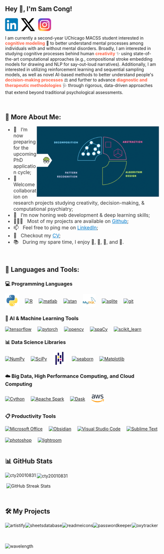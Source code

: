 ## Hey 👋, I'm Sam Cong!

<!-- Social Icons with Styling -->
<a href='https://www.linkedin.com/in/tianyue-cong-94969921b/'><img align='left' alt="linkedin" src="assets/icons/linkedin.svg" height="42px" style="margin-right: 10px;"/></a>
<a href='https://x.com/congtianyue1'><img align='left' alt="twitter" src="assets/icons/x.svg" height="42px" style="margin-right: 10px;"/></a>
<a href="https://instagram.com/congtianyue" target="blank"><img align="center" src="assets/icons/ins.svg" alt="instagram" height="42px" style="margin-right: 10px;"/></a>

<!-- Introduction Paragraph -->
  I am currently a second-year UChicago MACSS student interested in <b style="color:#FF6347;">cognitive modeling</b> 🧠 to better understand mental processes among individuals with and without mental disorders. Broadly, I am interested in studying cognitive processes behind human <b style="color:#FF6347;">creativity</b> ✨ using state-of-the-art computational approaches (e.g., compositional stroke embedding models for drawing and NLP for say-out-loud narratives). Additionally, I am interested in utilizing reinforcement learning and sequential sampling models, as well as novel AI-based methods to better understand people's <b style="color:#FF6347;">decision-making processes</b> ⚖️ and further to advance <b style="color:#FF6347;">diagnostic and therapeutic methodologies</b> 🩺 through rigorous, data-driven approaches that extend beyond traditional psychological assessments.

<br>

## 🧐 More About Me:
<img align="right" alt="GIF" src="assets/icons/computational_thinking.gif" height="230px" width="400px"/>
<ul style="font-size: 16px; color: #333;">
  <li>💪 &nbsp; I’m now preparing for the upcoming PhD application cycle;</li>
  <li>🤝 &nbsp; Welcome collaboration on research projects studying creativity, decision-making, & computational psychiatry;</li>
  <li>🌱 &nbsp; I’m now honing web development & deep learning skills;</li>
  <li>👨🏻‍💻 &nbsp; Most of my projects are available on <a href="https://github.com/cty20010831?tab=repositories" style="color: #007acc;">Github</a>;</li>
  <li>📫 &nbsp; Feel free to ping me on <a href="https://www.linkedin.com/in/tianyue-cong-94969921b/" style="color: #007acc;">LinkedIn</a>;</li>
  <li>📝 &nbsp; Checkout my <a href="assets/CV.pdf" style="color: #007acc;">CV</a>;</li>
  <li>📚 &nbsp; During my spare time, I enjoy 🎱, 🏀, 🥾, and 📸.</li>
</ul>

<br>

## 🔨 Languages and Tools:

<!-- Programming Languages -->
### 💻 Programming Languages
<div style="display: flex; flex-wrap: wrap; align-items: center; gap: 20px;">
  <a href="https://www.python.org" target="_blank" rel="noreferrer">
    <img src="https://raw.githubusercontent.com/devicons/devicon/master/icons/python/python-original.svg" alt="python" height="45px"/>
  </a>
  <a href="https://www.r-project.org/" target="_blank" rel="noreferrer">
    <img src="https://upload.wikimedia.org/wikipedia/commons/1/1b/R_logo.svg" alt="R" height="42px"/>
  </a>
  <a href="https://www.mathworks.com/" target="_blank" rel="noreferrer">
    <img src="https://upload.wikimedia.org/wikipedia/commons/2/21/Matlab_Logo.png" alt="matlab" height="42px"/>
  </a>
  <a href="https://mc-stan.org/" target="_blank" rel="noreferrer">
    <img src="https://www.svgrepo.com/show/374097/stan.svg" alt="stan" height="42px"/>
  </a>
  <a href="https://www.mysql.com/" target="_blank" rel="noreferrer">
    <img src="https://raw.githubusercontent.com/devicons/devicon/master/icons/mysql/mysql-original-wordmark.svg" alt="mysql" height="42px"/>
  </a>
  <a href="https://www.sqlite.org/" target="_blank" rel="noreferrer">
    <img src="https://www.vectorlogo.zone/logos/sqlite/sqlite-icon.svg" alt="sqlite" height="42px"/>
  </a>
  <a href="https://git-scm.com/" target="_blank" rel="noreferrer">
    <img src="https://www.vectorlogo.zone/logos/git-scm/git-scm-icon.svg" alt="git" height="42px"/>
  </a>
</div>

<!-- AI & ML -->
### 🤖 AI & Machine Learning Tools
<div style="display: flex; flex-wrap: wrap; align-items: center; gap: 20px;">
  <a href="https://www.tensorflow.org" target="_blank" rel="noreferrer">
    <img src="https://www.vectorlogo.zone/logos/tensorflow/tensorflow-icon.svg" alt="tensorflow" height="42px"/>
  </a>
  <a href="https://pytorch.org/" target="_blank" rel="noreferrer">
    <img src="https://www.vectorlogo.zone/logos/pytorch/pytorch-icon.svg" alt="pytorch" height="42px"/>
  </a>
  <a href="https://opencv.org/" target="_blank" rel="noreferrer">
    <img src="https://www.vectorlogo.zone/logos/opencv/opencv-icon.svg" alt="opencv" height="42px"/>
  </a>
  <a href="https://spacy.io/" target="_blank" rel="noreferrer">
    <img src="https://upload.wikimedia.org/wikipedia/commons/8/88/SpaCy_logo.svg" alt="spaCy" height="42px"/>
  </a>
  <a href="https://scikit-learn.org/" target="_blank" rel="noreferrer">
    <img src="https://upload.wikimedia.org/wikipedia/commons/0/05/Scikit_learn_logo_small.svg" alt="scikit_learn" height="42px"/>
  </a>
</div>

<!-- Data Science -->
### 📊 Data Science Libraries
<div style="display: flex; flex-wrap: wrap; align-items: center; gap: 20px;">
  <a href="https://numpy.org/" target="_blank" rel="noreferrer">
    <img src="https://upload.wikimedia.org/wikipedia/commons/3/31/NumPy_logo_2020.svg" alt="NumPy" height="42px"/>
  </a>
  <a href="https://scipy.org/" target="_blank" rel="noreferrer">
    <img src="https://upload.wikimedia.org/wikipedia/commons/b/b2/SCIPY_2.svg" alt="SciPy" height="42px"/>
  </a>
  <a href="https://pandas.pydata.org/" target="_blank" rel="noreferrer">
    <img src="https://raw.githubusercontent.com/devicons/devicon/2ae2a900d2f041da66e950e4d48052658d850630/icons/pandas/pandas-original.svg" alt="pandas" height="42px"/>
  </a>
  <a href="https://seaborn.pydata.org/" target="_blank" rel="noreferrer">
    <img src="https://seaborn.pydata.org/_images/logo-mark-lightbg.svg" alt="seaborn" height="42px"/>
  </a>
  <a href="https://matplotlib.org/" target="_blank" rel="noreferrer">
    <img src="https://upload.wikimedia.org/wikipedia/commons/8/84/Matplotlib_icon.svg" alt="Matplotlib" height="42px"/>
  </a>
</div>

<!-- Big Data, High Performance Computing, and Cloud Computing -->
### ☁️ Big Data, High Performance Computing, and Cloud Computing
<div style="display: flex; flex-wrap: wrap; align-items: center; gap: 20px;">
  <a href="https://cython.org/" target="_blank" rel="noreferrer">
    <img src="https://cython.org/logo/cython-logo.svg" alt="Cython" height="42px"/>
  </a>
  <a href="https://spark.apache.org/" target="_blank" rel="noreferrer">
    <img src="https://upload.wikimedia.org/wikipedia/commons/f/f3/Apache_Spark_logo.svg" alt="Apache Spark" height="42px"/>
  </a>
  <a href="https://dask.org/" target="_blank" rel="noreferrer">
    <img src="https://docs.dask.org/en/latest/_images/dask_horizontal.svg" alt="Dask" height="42px"/>
  </a>
  <a href="https://aws.amazon.com" target="_blank" rel="noreferrer">
    <img src="https://raw.githubusercontent.com/devicons/devicon/master/icons/amazonwebservices/amazonwebservices-original-wordmark.svg" alt="aws" height="42px"/>
  </a>
</div>

<!-- Productivity -->
### 📋 Productivity Tools
<div style="display: flex; flex-wrap: wrap; align-items: center; gap: 20px;">
  <a href="https://www.office.com/" target="_blank" rel="noreferrer">
    <img src="https://cdn.worldvectorlogo.com/logos/office-2.svg" alt="Microsoft Office" height="42px"/>
  </a>
  <a href="https://obsidian.md/" target="_blank" rel="noreferrer">
    <img src="https://upload.wikimedia.org/wikipedia/commons/1/10/2023_Obsidian_logo.svg" alt="Obsidian" height="42px"/>
  </a>
  <a href="https://code.visualstudio.com/" target="_blank" rel="noreferrer">
    <img src="https://upload.wikimedia.org/wikipedia/commons/9/9a/Visual_Studio_Code_1.35_icon.svg" alt="Visual Studio Code" height="42px"/>
  </a>
  <a href="https://www.sublimetext.com/" target="_blank" rel="noreferrer">
    <img src="https://upload.wikimedia.org/wikipedia/en/d/d2/Sublime_Text_3_logo.png" alt="Sublime Text" height="42px"/>
  </a>
  <a href="https://www.photoshop.com/en" target="_blank" rel="noreferrer">
    <img src="https://upload.wikimedia.org/wikipedia/commons/a/af/Adobe_Photoshop_CC_icon.svg" alt="photoshop" height="42px"/>
  </a>
  <a href="https://www.adobe.com/products/photoshop-lightroom.html" target="_blank" rel="noreferrer">
    <img src="https://upload.wikimedia.org/wikipedia/commons/b/b6/Adobe_Photoshop_Lightroom_CC_logo.svg" alt="lightroom" height="42px"/>
  </a>
</div>


<br>

## 📊 GitHub Stats

<!-- Top Languages -->
<p><img align="left" src="https://github-readme-stats.vercel.app/api/top-langs?username=cty20010831&show_icons=true&locale=en&layout=compact&theme=tokyonight" alt="cty20010831" /></p>

<!-- GitHub Stats -->
<p>&nbsp;<img align="center" src="https://github-readme-stats.vercel.app/api?username=cty20010831&show_icons=true&locale=en&hide_rank=true&include_all_commits=true&theme=tokyonight" alt="cty20010831" /></p>

<!-- GitHub Streak -->
<p>&nbsp;<img align="center" src="https://streak-stats.demolab.com?user=cty20010831&theme=tokyonight&hide_border=true" alt="GitHub Streak Stats" /></p>

<br>

## 🛠️ My Projects
<a href="https://rahul-jha98.github.io/Artistify.ai/" target="_blank"> <img alt="artistify" src="./projects/artistify.svg" height="68" align="left"> </a>
<a href="https://rahul-jha98.github.io/sheets-database/" target="_blank"> <img alt="sheetsdatabase" src="./projects/sheetsdatabase.svg"  height="68" align="left"> </a>
<a href="https://github.com/rahul-jha98/README_icons" target="_blank"> <img alt="readmeicons" src="./projects/readmeicons.svg" height="68" align="left"> </a>
<a href="https://thepasswordkeeper.netlify.app/" target="_blank"> <img alt="passwordkeeper" src="./projects/passwordkeeper.svg" height="68" align="left"> </a>
<a href="https://github.com/rahul-jha98/PasswordKeeper" target="_blank"> <img alt="oxytracker" src="./projects/oxytracker.svg" height="68" align="left"> </a>
<a href="https://wavelengths.netlify.app/" target="_blank"> <img alt="wavelength" src="./projects/wavelength.svg" height="68" align="left"> </a>
